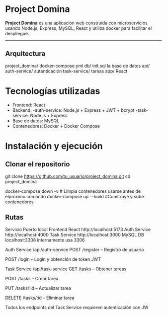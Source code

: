 # Project Domina 

**Project Domina** es una aplicación web construida con microservicios usando  Node.js, Express, MySQL, React y utiliza docker  para facilitar el despliegue.

---

## Arquitectura

project_domina/
   docker-compose.yml
   db/
    init.sql   la base de datos
   api/
    auth-service/   autenticación
    task-service/   tareas
   app/  React


# Tecnologías utilizadas

- Frontend: React
- Backend:
  -auth-service: Node.js + Express + JWT + bcrypt
  -task-service: Node.js + Express
- Base de datos: MySQL
- Contenedores: Docker + Docker Compose

# Instalación y ejecución

##  Clonar el repositorio

git clone https://github.com/tu_usuario/project_domina.git
cd project_domina

docker-compose down -v   # Limpia contenedores usarse antes de elproximo comando
docker-compose up --build #Construye y sube contenedores

## Rutas 
Servicio	Puerto local
Frontend React	http://localhost:5173
Auth Service	http://localhost:4000
Task Service	http://localhost:3000
MySQL DB	localhost:3308 internamente usa 3306

Auth Service /api/auth-service
POST /register – Registro de usuario

POST /login – Login y obtención de token JWT

Task Service /api/task-service
GET /tasks – Obtener tareas

POST /tasks – Crear tarea

PUT /tasks/:id – Actualizar tarea

DELETE /tasks/:id – Eliminar tarea

Todos los endpoints del Task Service requieren autenticación con JW